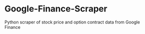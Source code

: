 # Google-Finance-Scraper
Python scraper of stock price and option contract data from Google Finance
